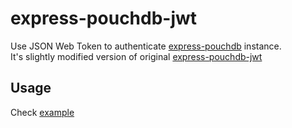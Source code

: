 # express-pouchdb-jwt

Use JSON Web Token to authenticate [express-pouchdb](https://github.com/pouchdb/express-pouchdb)
instance.  
It's slightly modified version of original [express-pouchdb-jwt](https://github.com/siuying/express-pouchdb-jwt) 
## Usage

Check [example](example/README.md)
